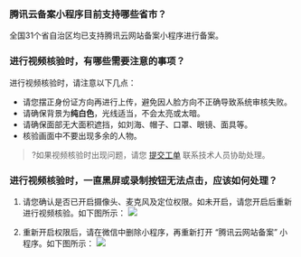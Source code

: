### 腾讯云备案小程序目前支持哪些省市？
全国31个省自治区均已支持腾讯云网站备案小程序进行备案。


### 进行视频核验时，有哪些需要注意的事项？
进行视频核验时，请注意以下几点：
- 请您摆正身份证方向再进行上传，避免因人脸方向不正确导致系统审核失败。
- 请确保背景为**纯白色**，光线适当，不会太亮或太暗。
- 请确保面部无大面积遮挡，如刘海、帽子、口罩、眼镜、面具等。
- 核验画面中不要出现多余的人物。

>?如果视频核验时出现问题，请您 [提交工单](https://console.cloud.tencent.com/workorder/category) 联系技术人员协助处理。


### 进行视频核验时，一直黑屏或录制按钮无法点击，应该如何处理？
1. 请您确认是否已开启摄像头、麦克风及定位权限。如未开启，请您开启后重新进行视频核验。如下图所示：
![](https://main.qcloudimg.com/raw/ffb10cf86cb08acedccd9cfd5051bbdc.png)

2. 重新开启权限后，请在微信中删除小程序，再重新打开 “腾讯云网站备案” 小程序。如下图所示：
![](https://main.qcloudimg.com/raw/c3962d0e164c703480cf056b36558ba7.png)

